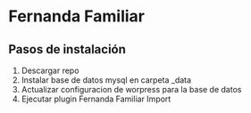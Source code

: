 # Fernanda Familiar

## Pasos de instalación

1) Descargar repo
2) Instalar base de datos mysql en carpeta _data
3) Actualizar configuracion de worpress para la base de datos
4) Ejecutar plugin Fernanda Familiar Import
